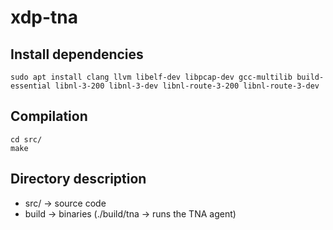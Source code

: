 # xdp-tna

## Install dependencies
    sudo apt install clang llvm libelf-dev libpcap-dev gcc-multilib build-essential libnl-3-200 libnl-3-dev libnl-route-3-200 libnl-route-3-dev

## Compilation

    cd src/
    make
## Directory description

* src/ -> source code
* build -> binaries (./build/tna -> runs the TNA agent)
